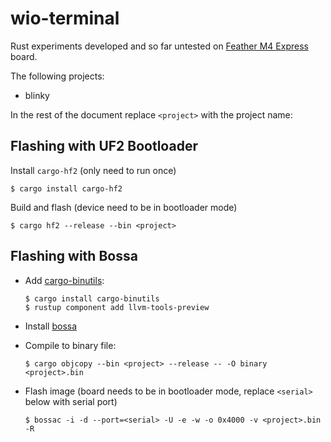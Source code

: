 # wio-terminal

Rust experiments developed and so far untested on [Feather M4 Express](https://wiki.seeedstudio.com/Wio-Terminal-Getting-Started/) board.

The following projects:
- blinky

In the rest of the document replace `<project>` with the project name:

## Flashing with UF2 Bootloader

Install `cargo-hf2` (only need to run once)

```
$ cargo install cargo-hf2
```

Build and flash (device need to be in bootloader mode)

```
$ cargo hf2 --release --bin <project>
```

## Flashing with Bossa

- Add [cargo-binutils](https://github.com/rust-embedded/cargo-binutils):
  ```
  $ cargo install cargo-binutils
  $ rustup component add llvm-tools-preview
  ```
- Install [bossa](https://github.com/shumatech/BOSSA)

- Compile to binary file:
  ```
  $ cargo objcopy --bin <project> --release -- -O binary <project>.bin
  ```

- Flash image (board needs to be in bootloader mode, replace `<serial>` below with serial port)
   ```
   $ bossac -i -d --port=<serial> -U -e -w -o 0x4000 -v <project>.bin -R
   ```
   